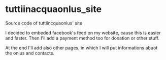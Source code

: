 # tuttiinacquaonlus_site
Source code of tuttiincquaonlus' site

I decided to embeded facebook's feed on my website, cause this is easier and faster. Then I'll add a payment method too for donation or other stuff.

At the end I'll add also other pages, in which I will put informations abuot the onlus and contacts.
